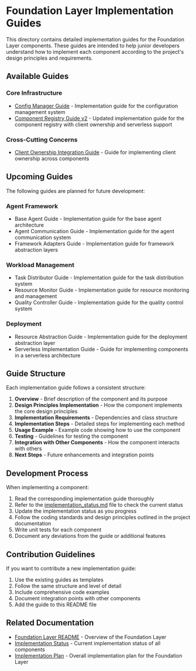 # Foundation Layer Implementation Guides

This directory contains detailed implementation guides for the Foundation Layer components. These guides are intended to help junior developers understand how to implement each component according to the project's design principles and requirements.

## Available Guides

### Core Infrastructure

- [Config Manager Guide](./config_manager_guide.md) - Implementation guide for the configuration management system
- [Component Registry Guide v2](./component_registry_guide_v2.md) - Updated implementation guide for the component registry with client ownership and serverless support

### Cross-Cutting Concerns

- [Client Ownership Integration Guide](./client_ownership_integration_guide.md) - Guide for implementing client ownership across components

## Upcoming Guides

The following guides are planned for future development:

### Agent Framework

- Base Agent Guide - Implementation guide for the base agent architecture
- Agent Communication Guide - Implementation guide for the agent communication system
- Framework Adapters Guide - Implementation guide for framework abstraction layers

### Workload Management

- Task Distributor Guide - Implementation guide for the task distribution system
- Resource Monitor Guide - Implementation guide for resource monitoring and management
- Quality Controller Guide - Implementation guide for the quality control system

### Deployment

- Resource Abstraction Guide - Implementation guide for the deployment abstraction layer
- Serverless Implementation Guide - Guide for implementing components in a serverless architecture

## Guide Structure

Each implementation guide follows a consistent structure:

1. **Overview** - Brief description of the component and its purpose
2. **Design Principles Implementation** - How the component implements the core design principles
3. **Implementation Requirements** - Dependencies and class structure
4. **Implementation Steps** - Detailed steps for implementing each method
5. **Usage Example** - Example code showing how to use the component
6. **Testing** - Guidelines for testing the component
7. **Integration with Other Components** - How the component interacts with others
8. **Next Steps** - Future enhancements and integration points

## Development Process

When implementing a component:

1. Read the corresponding implementation guide thoroughly
2. Refer to the [implementation_status.md](../implementation_status.md) file to check the current status
3. Update the implementation status as you progress
4. Follow the coding standards and design principles outlined in the project documentation
5. Write unit tests for each component
6. Document any deviations from the guide or additional features

## Contribution Guidelines

If you want to contribute a new implementation guide:

1. Use the existing guides as templates
2. Follow the same structure and level of detail
3. Include comprehensive code examples
4. Document integration points with other components
5. Add the guide to this README file

## Related Documentation

- [Foundation Layer README](../README.md) - Overview of the Foundation Layer
- [Implementation Status](../implementation_status.md) - Current implementation status of all components
- [Implementation Plan](../implementation_plan.md) - Overall implementation plan for the Foundation Layer